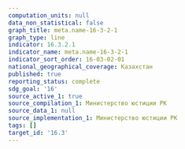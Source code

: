 ```yaml
---
computation_units: null
data_non_statistical: false
graph_title: meta.name-16-3-2-1
graph_type: line
indicator: 16.3.2.1
indicator_name: meta.name-16-3-2-1
indicator_sort_order: 16-03-02-01
national_geographical_coverage: Казахстан
published: true
reporting_status: complete
sdg_goal: '16'
source_active_1: true
source_compilation_1: Министерство юстиции РК
source_data_1: null
source_implementation_1: Министерство юстиции РК
tags: []
target_id: '16.3'
---
```

